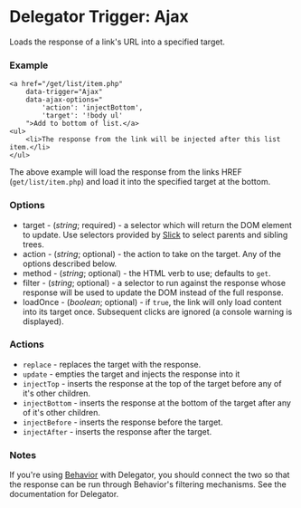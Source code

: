 Delegator Trigger: Ajax
=======================

Loads the response of a link's URL into a specified target.

### Example

	<a href="/get/list/item.php"
		data-trigger="Ajax"
		data-ajax-options="
			'action': 'injectBottom',
			'target': '!body ul'
		">Add to bottom of list.</a>
	<ul>
		<li>The response from the link will be injected after this list item.</li>
	</ul>

The above example will load the response from the links HREF (`get/list/item.php`) and load it into the specified target at the bottom.

### Options

* target - (*string*; required) - a selector which will return the DOM element to update. Use selectors provided by [Slick](https://github.com/mootools/slick) to select parents and sibling trees.
* action - (*string*; optional) - the action to take on the target. Any of the options described below.
* method - (*string*; optional) - the HTML verb to use; defaults to `get`.
* filter - (*string*; optional) - a selector to run against the response whose response will be used to update the DOM instead of the full response.
* loadOnce - (*boolean*; optional) - if `true`, the link will only load content into its target once. Subsequent clicks are ignored (a console warning is displayed).

### Actions

* `replace` - replaces the target with the response.
* `update` - empties the target and injects the response into it
* `injectTop` - inserts the response at the top of the target before any of it's other children.
* `injectBottom` - inserts the response at the bottom of the target after any of it's other children.
* `injectBefore` - inserts the response before the target.
* `injectAfter` - inserts the response after the target.

### Notes

If you're using [Behavior](http://github.com/anutron/behavior) with Delegator, you should connect the two so that the response can be run through Behavior's filtering mechanisms. See the documentation for Delegator.